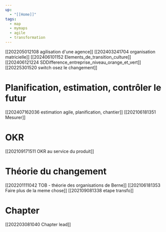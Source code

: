 ```yaml
---
up:
  - "[[Home]]"
tags:
  - map
  - mymaps
  - agile
  - transformation
---
```

[[202205012108 agilisation d'une agence]]
[[202403241704 organisation matricielle]]
[[202406101152 Elements_de_transition_culture]]
[[202406121224 SDDifference_entreprise_niveau_orange_et_vert]]
[[20225301520 switch osez le changement]]
# Planification, estimation, contrôler le futur
[[202407162036 estimation agile, planification, chantier]]
[[202106181351 Mesurer]]

# OKR
[[202109171511 OKR au service du produit]]

# Théorie du changement
[[202201111042 TOB - théorie des organisations de Berne]]
[[202106181353 Faire plus de la meme chose]]
[[202109081338 etape transfo]]
# Chapter
[[202203081040 Chapter lead]]